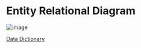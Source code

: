 # Entity Relational Diagram

![image](https://github.com/piyawat-wir/StardyPlanner-Design/assets/77828805/1ebf4721-1a1a-437e-9c42-e02d63f5a6a2)

[Data Dictionary](https://docs.google.com/spreadsheets/d/12RU5WNFxltWwj7T3kwncfbomglieZ4kqnTRTaBO8igs/edit?usp=sharing)
